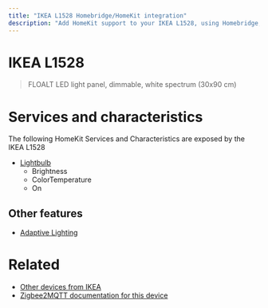 ```yaml
---
title: "IKEA L1528 Homebridge/HomeKit integration"
description: "Add HomeKit support to your IKEA L1528, using Homebridge, Zigbee2MQTT and homebridge-z2m."
---
```

<!---
This file has been GENERATED using src/docgen/docgen.ts
DO NOT EDIT THIS FILE MANUALLY!
-->
# IKEA L1528
> FLOALT LED light panel, dimmable, white spectrum (30x90 cm)


# Services and characteristics
The following HomeKit Services and Characteristics are exposed by
the IKEA L1528

* [Lightbulb](../../light.md)
  * Brightness
  * ColorTemperature
  * On


## Other features
* [Adaptive Lighting](../../light.md)


# Related
* [Other devices from IKEA](../index.md#ikea)
* [Zigbee2MQTT documentation for this device](https://www.zigbee2mqtt.io/devices/L1528.html)